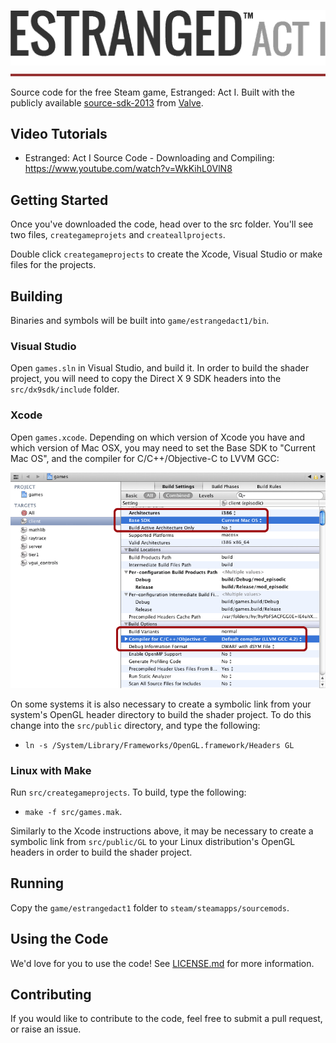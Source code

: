[![Estranged: Act 1](estranged-logo.png)](http://www.iamestranged.com/)[![Divider](estranged-divider.png)](http://www.iamestranged.com/)

Source code for the free Steam game, Estranged: Act I. Built with the publicly available [source-sdk-2013](https://github.com/ValveSoftware/source-sdk-2013) from [Valve](https://github.com/ValveSoftware).

Video Tutorials
---------------
* Estranged: Act I Source Code - Downloading and Compiling: https://www.youtube.com/watch?v=WkKihL0VlN8

Getting Started
---------------
Once you've downloaded the code, head over to the src folder. You'll see two files, `creategameprojets` and `createallprojects`.

Double click `creategameprojects` to create the Xcode, Visual Studio or make files for the projects.

Building
--------
Binaries and symbols will be built into `game/estrangedact1/bin`.

### Visual Studio
Open `games.sln` in Visual Studio, and build it. In order to build the shader project, you will need to copy the Direct X 9 SDK headers into the `src/dx9sdk/include` folder.

### Xcode
Open `games.xcode`. Depending on which version of Xcode you have and which version of Mac OSX, you may need to set the Base SDK to "Current Mac OS", and the compiler for C/C++/Objective-C to LVVM GCC:

![Xcode on Mac OSX, showing the target settings required to build.](estranged-xcode.png)

On some systems it is also necessary to create a symbolic link from your system's OpenGL header directory to build the shader project. To do this change into the `src/public` directory, and type the following:

* `ln -s /System/Library/Frameworks/OpenGL.framework/Headers GL`

### Linux with Make
Run `src/creategameprojects`. To build, type the following:

* `make -f src/games.mak`.

Similarly to the Xcode instructions above, it may be necessary to create a symbolic link from `src/public/GL` to your Linux distribution's OpenGL headers in order to build the shader project.

Running
-------
Copy the `game/estrangedact1` folder to `steam/steamapps/sourcemods`.

Using the Code
--------------
We'd love for you to use the code! See [LICENSE.md](LICENSE.md) for more information.

Contributing
------------
If you would like to contribute to the code, feel free to submit a pull request, or raise an issue.
